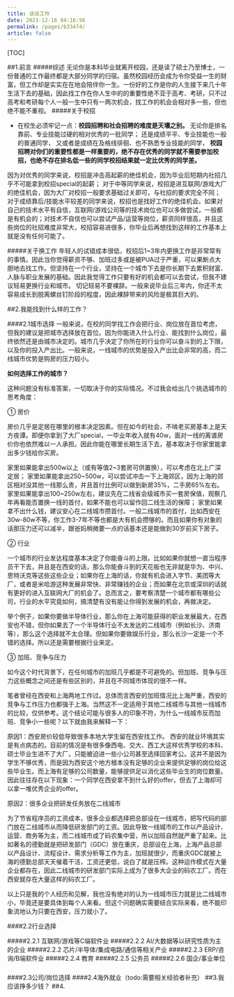 ```yaml
---
title: 谈谈工作
date: 2021-12-16 04:16:56
permalink: /pages/b33474/
article: false
---
```

[TOC]

##1.前言
#####综述
无论你是本科毕业就离开校园，还是读了硕士乃至博士，一份普通的工作最终都是大部分同学的归宿。虽然校园经历会成为令你受益一生的财富，但工作却是实实在在地会陪伴你一生。一份好的工作是你的人生接下来几十年生活下去的基础，因此找工作在你人生中的的重要性绝不亚于高考、考研，只不过高考和考研每个人一般一生中只有一两次机会，找工作的机会会相对多一些，但也绝不能不重视。
#####关于校招
- 在校生必须牢记一点：**校园招聘和社会招聘的难度是天壤之别。**
无论你是排名靠前、专业技能过硬的相对优秀的一批同学；
还是成绩平平、专业技能也一般的普通同学，
又或者是成绩在及格线徘徊、也不熟悉专业技能的同学，
**校园招聘对你们的重要性都是一样重要的，绝不存在优秀的同学就不需要参加校招，也绝不存在排名低一些的同学校招结果就一定比优秀的同学差。**

因为对优秀的同学来说，校招是冲击高起薪的绝佳机会，因为毕业后短期内社招几乎不可能拿到校招special的起薪；
对于中等同学来说，校招是进互联网/游戏大厂的绝佳机会，因为大厂对校招一般要求基础过关即可，与社招的要求完全不同；
对于成绩靠后/技能水平较差的同学来说，校招也是找好工作的绝佳机会。如果对自己的技术水平有自信，互联网/游戏公司等的技术岗位也可以多做尝试，一般都是有机会的；对技术不自信也可以尝试产品/运营等岗位，薪资同样很高，并且这些岗位的社招难度非常大，校招容易进很多，你毕业后再想找到这样的工作基本上就是没有任何可能了。

#####关于换工作
年轻人的试错成本很低，校招后1~3年内更换工作是非常常有的事情。因此当你觉得薪资不够、加班过多或是被PUA过于严重，可以果断点大胆地去找工作。但坚持在一个行业，坚持在一个城市下去是你长期下去累积财富、人脉与职业发展的基础。因此我觉得工作只要有好的机会都可以去尝试，但我不建议轻易更换行业和城市。
切记轻易不要裸辞。一般来说毕业后三年内，你还不太容易成长到脱离螺丝钉阶段的程度，因此裸辞带来的风险是极其巨大的。

##2.我能找到什么样的工作？

####2.1城市选择
一般来说，在校的同学找工作会把行业、岗位放在首位考虑，但我的建议是把城市选择放在首位。因为你能进入什么行业、能找到什么岗位，最终依然还是由城市决定的。城市几乎决定了你所在的行业你可以奋斗到的上下限，以及你的投入产出比。一般来说，一线城市的优势是投入产出比会非常的高，而二线城市优势是购房的压力较小。

**如何选择工作的城市？**

这种问题没有标准答案，一切取决于你的实际情况。不过我会给出几个挑选城市的思考角度：

① 房价

房价几乎是定居在哪里的根本决定因素。但在如今的社会，不啃老买房基本上是天方夜谭。即便你拿到了大厂special，一毕业年收入就有40w，面对一线的离谱房价你也依然难以一人承担。因此你能在哪里长期生活下去，基本取决于你家里能拿出多少钱给你买房。

家里如果能拿出500w以上（或有等值2~3套房可供置换），可以考虑在北上广深定居；
家里如果能拿出250~500w，可以尝试冲击一下上海郊区，因为上海的郊区相对没其他一线那么贵，并且首付比例可以做到新房35%，二手房65%左右。
家里如果能拿出100~250w左右，建议先在二线省会级城市买一套房保值，观察几年再看能否置换一线的首付，如果不能也可以留作回二线生活的保障；
家里如果拿不出什么钱，建议安心在二线城市攒首付。一般二线城市的首付，比如西安在30w-80w不等，你工作3-7年不等也都是大有机会攒够的。而且如果你有对象的话那压力还可以减半，跟爸妈稍微要一点的话基本还是能做到30岁前买下房子。

② 行业

一个城市的行业发达程度基本决定了你能奋斗的上限。比如如果你就想一直当程序员干下去，并且是在西安的话，那么你能奋斗到的天花板也无非就是华为、中兴、思特沃克等这些这些企业；如果你在上海的话，你就有机会进入字节、美团等大厂，或者是米哈游这种发展非常快、非常赚钱的企业；而如果在北京或深圳的话就有更好的进入互联网大厂的机会了。总而言之，要考察清楚一个城市都有哪些公司，行业的水平究竟如何，搞清楚有没有能让你得到发展的机会，再做决定。

举个例子，如果你要做半导体行业，那么你在上海可能获得的职业发展最大，在西安也不错，但你如果去了一个半导体行业不太发达的二线城市（例如长沙、济南等），那么这个选择就不太合理。但如果你要做娱乐行业，那么长沙一定是一个不错的选择。所以还是需要根据行业来定。

③ 加班、竞争与压力

如今这个时代背景下，在任何城市的加班几乎都是不可避免的。但加班、竞争与压力这些概念之间还是有些区别的，并且在不同城市体现的很不一样。

笔者曾经在西安和上海两地工作过。总体而言西安的加班情况比上海严重，西安的竞争与工作压力也都强于上海。当然这不一定适用于其他二线城市与其他一线城市的比较，仅供参考。这个结论可能与很多人的印象不符，为什么一线城市反而加班、竞争小一些呢？以下就由我来解释一下：

原因1：西安房价较低导致很多本地大学生留在西安找工作。
西安的就业环境其实是有点病态的。目前的情况是有很多像西电、交大、西工大这样优秀学校的本科、硕士毕业生进不了大厂，只能被迫进一些小公司甚至选择回家考公。这并不是因为学生不够优秀，而是因为西安这个地方根本没有足够的企业来提供足够的岗位给这些毕业生。而上海有足够的公司数量，能够提供足以消化这些毕业生的岗位数量。因此往往存在以下现象：一个同学在西安拿不到什么好的offer，但去了上海却可以拿一堆优秀企业的offer。

原因2：很多企业把研发任务放在二线城市

为了节省程序员的工资成本，很多企业都选择把总部设在一线城市，把写代码的部门放在二线城市从而降低研发部门的工资。因此导致一线城市的工作以产品设计、运营、商务等为主，而二线城市成了码农集中营，所以加班自然就严重了起来。比如著名的德勤就是把研发部门（GDC）放在重庆，总部设在上海，上海产品总部以产品设计、流程设计、需求分析等工作为主，加班就很少，而重庆GDC就被上海的德勤总部天天催着干活，工资还更低，说白了就是压榨。这种运作模式在大量企业都存在，因此二线城市的研发部门实际上成为了很多大企业的码农工厂。而在西安就存在大量这样的码农工厂。

以上只是我的个人经历和见解，我也没有绝对的认为一线城市压力就是比二线城市小，毕竟还是要具体到每个人来看。但这个问题确实需要结合实际来看，绝不能印象流地认为只要在西安，压力就小了。

####2.2行业选择

#####2.2.1 互联网/游戏等C端软件业
#####2.2.2 AI/大数据等以研究性质为主的企业
#####2.2.2 芯片/半导体/集成电路/通信等相关产业
#####2.2.3 ERP/咨询/B端软件业
#####2.2.4 教育
#####2.2.5 公务员
#####2.2.6 国企/事业单位
#####
####2.3公司/岗位选择
####2.4海外就业（todo:需要相关经验者补充）
##3.我应该挣多少钱？
##4.